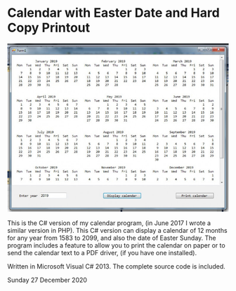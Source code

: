 # Calendar with Easter Date and Hard Copy Printout

![Alt text](calendar.jpg?raw=true "Calendar")

This is the C# version of my calendar program, (in June 2017 I wrote a similar version in PHP). 
This C# version can display a calendar of 12 months for any year from 1583 to 2099, and also the date of Easter Sunday. 
The program includes a feature to allow you to print the calendar on paper or to send the calendar text to a PDF driver, (if you have one installed).

Written in Microsoft Visual C# 2013. The complete source code is included.

Sunday 27 December 2020
